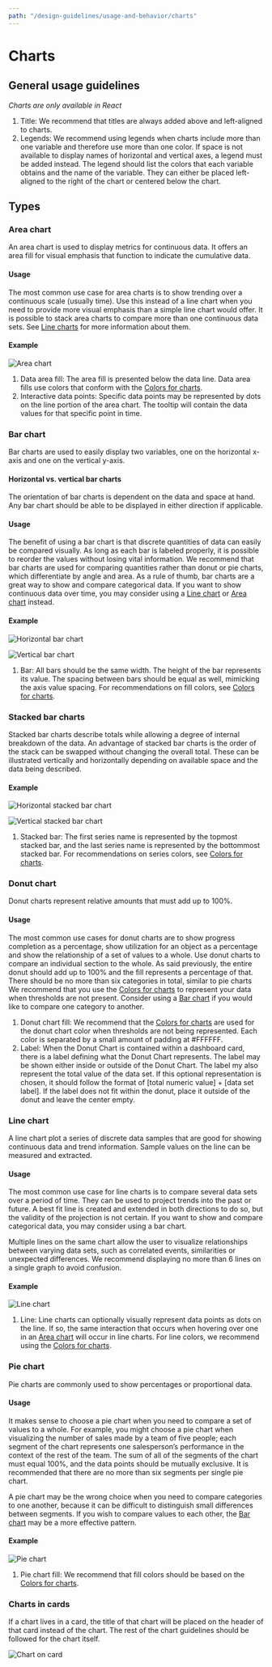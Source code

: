 ```yaml
---
path: "/design-guidelines/usage-and-behavior/charts"
---
```


# Charts

## General usage guidelines
_Charts are only available in React_

1. Title: We recommend that titles are always added above and left-aligned to charts.
2. Legends: We recommend using legends when charts include more than one variable and therefore use more than one color. If space is not available to display names of horizontal and vertical axes, a legend must be added instead. The legend should list the colors that each variable obtains and the name of the variable. They can either be placed left-aligned to the right of the chart or centered below the chart.

## Types

### Area chart
An area chart is used to display metrics for continuous data. It offers an area fill for visual emphasis that function to indicate the cumulative data.

#### Usage
The most common use case for area charts is to show trending over a continuous scale (usually time). Use this instead of a line chart when you need to provide more visual emphasis than a simple line chart would offer. It is possible to stack area charts to compare more than one continuous data sets. See [Line charts](#line-chart) for more information about them.

#### Example
![Area chart](img/areachart.png)

1. Data area fill: The area fill is presented below the data line. Data area fills use colors that conform with the [Colors for charts](/design-guidelines/styles/colors-for-charts).
2. Interactive data points: Specific data points may be represented by dots on the line portion of the area chart. The tooltip will contain the data values for that specific point in time.

<!--#### React component
[Area chart](/documentation/react/components/areachart)-->

### Bar chart

Bar charts are used to easily display two variables, one on the horizontal x-axis and one on the vertical y-axis.

#### Horizontal vs. vertical bar charts

The orientation of bar charts is dependent on the data and space at hand. Any bar chart should be able to be displayed in either direction if applicable.

#### Usage
The benefit of using a bar chart is that discrete quantities of data can easily be compared visually. As long as each bar is labeled properly, it is possible to reorder the values without losing vital information. We recommend that bar charts are used for comparing quantities rather than donut or pie charts, which differentiate by angle and area. As a rule of thumb, bar charts are a great way to show and compare categorical data. If you want to show continuous data over time, you may consider using a [Line chart](#line-chart) or [Area chart](#area-chart) instead.

#### Example
![Horizontal bar chart](img/horizbarchart.png)

![Vertical bar chart](img/vertbarchart.png)

1. Bar: All bars should be the same width. The height of the bar represents its value. The spacing between bars should be equal as well, mimicking the axis value spacing. For recommendations on fill colors, see [Colors for charts](/design-guidelines/styles/colors-for-charts).

<!--#### React component
[Bar chart](/documentation/react/components/barchart)-->

### Stacked bar charts

Stacked bar charts describe totals while allowing a degree of internal breakdown of the data. An advantage of stacked bar charts is the order of the stack can be swapped without changing the overall total. These can be illustrated vertically and horizontally depending on available space and the data being described.

#### Example
![Horizontal stacked bar chart](img/horizstackedbarchart.png)

![Vertical stacked bar chart](img/vertstackedbarchart.png)

1. Stacked bar: The first series name is represented by the topmost stacked bar, and the last series name is represented by the bottommost stacked bar. For recommendations on series colors, see [Colors for charts](/design-guidelines/styles/colors-for-charts).

<!--#### React component
[Stacked bar chart](/documentation/react/components/stackchart)-->

### Donut chart
Donut charts represent relative amounts that must add up to 100%.

#### Usage
The most common use cases for donut charts are to show progress completion as a percentage, show utilization for an object as a percentage and show the relationship of a set of values to a whole. Use donut charts to compare an individual section to the whole. As said previously, the entire donut should add up to 100% and the fill represents a percentage of that. There should be no more than six categories in total, similar to pie charts We recommend that you use the [Colors for charts](/design-guidelines/styles/colors-for-charts) to represent your data when thresholds are not present. Consider using a [Bar chart](#bar-chart) if you would like to compare one category to another.

<!--#### Example
![Donut chart](img/donutchart.png)-->

1. Donut chart fill: We recommend that the [Colors for charts](/design-guidelines/styles/colors-for-charts) are used for the donut chart color when thresholds are not being represented. Each color is separated by a small amount of padding at #FFFFFF.
2. Label: When the Donut Chart is contained within a dashboard card, there is a label defining what the Donut Chart represents. The label may be shown either inside or outside of the Donut Chart. The label my also represent the total value of the data set. If this optional representation is chosen, it should follow the format of [total numeric value] + [data set label]. If the label does not fit within the donut, place it outside of the donut and leave the center empty.

<!--#### React component
[Donut chart](/documentation/react/components/donutchart)-->

### Line chart

A line chart plot a series of discrete data samples that are good for showing continuous data and trend information. Sample values on the line can be measured and extracted.

#### Usage
The most common use case for line charts is to compare several data sets over a period of time. They can be used to project trends into the past or future. A best fit line is created and extended in both directions to do so, but the validity of the projection is not certain. If you want to show and compare categorical data, you may consider using a bar chart.

Multiple lines on the same chart allow the user to visualize relationships between varying data sets, such as correlated events, similarities or unexpected differences. We recommend displaying no more than 6 lines on a single graph to avoid confusion.

#### Example
![Line chart](img/linechart.png)

1. Line: Line charts can optionally visually represent data points as dots on the line. If so, the same interaction that occurs when hovering over one in an [Area chart](#area-chart) will occur in line charts. For line colors, we recommend using the [Colors for charts](/design-guidelines/styles/colors-for-charts).

<!--#### React component
[Line chart](/documentation/react/components/linechart)-->

### Pie chart

Pie charts are commonly used to show percentages or proportional data.

#### Usage
It makes sense to choose a pie chart when you need to compare a set of values to a whole. For example, you might choose a pie chart when visualizing the number of sales made by a team of five people; each segment of the chart represents one salesperson’s performance in the context of the rest of the team. The sum of all of the segments of the chart must equal 100%, and the data points should be mutually exclusive. It is recommended that there are no more than six segments per single pie chart.

A pie chart may be the wrong choice when you need to compare categories to one another, because it can be difficult to distinguish small differences between segments. If you wish to compare values to each other, the [Bar chart](#bar-chart) may be a more effective pattern.

#### Example
![Pie chart](img/piechart.png)

1. Pie chart fill: We recommend that fill colors should be based on the [Colors for charts](/design-guidelines/styles/colors-for-charts).

<!--#### React component
[Pie chart](/documentation/react/components/piechart)-->

### Charts in cards
If a chart lives in a card, the title of that chart will be placed on the header of that card instead of the chart. The rest of the chart guidelines should be followed for the chart itself.

![Chart on card](img/chartoncard.png)
